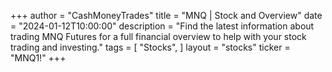 +++
author = "CashMoneyTrades"
title = "MNQ | Stock and Overview"
date = "2024-01-12T10:00:00"
description = "Find the latest information about trading MNQ Futures for a full financial overview to help with your stock trading and investing."
tags = [
   "Stocks",
]
layout = "stocks"
ticker = "MNQ1!"
+++
